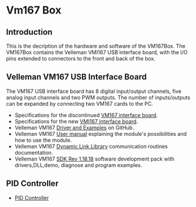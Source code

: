 # Vm167 Box

## Introduction
This is the decription of the hardware and software of the VM167Box. The VM167Box contains the Velleman VMI167 USB interface board, with the I/O pins extended to connectors to the front and back of the box.

## Velleman VM167 USB Interface Board
The VM167 USB interface board has 8 digital input/output channels, five analog input channels and two PWM outputs. The number of inputs/outputs can be expanded by connecting two VM167 cards to the PC.

- Specifications for the discontinued [VM167 interface board](https://www.velleman.eu/products/view/?id=384006&lang=en).
- Specifications for the new [VMI167 interface board](https://www.velleman.eu/products/view/?id=461758).
- Velleman VM167 [Driver and Examples](https://github.com/Velleman/VM167_MINI_USB_INTERFACE_BOARD) on GitHub.
- Velleman VM167 [User manual](https://cdn.velleman.eu/downloads/0/modules/usermanual_vm167.pdf) explaining the module's possibilities and how to use the module.
- Velleman VM167 [Dynamic Link Library](https://cdn.velleman.eu/downloads/0/infosheets/vm167_dll_manual.pdf) communication routines documentation.
- Velleman VM167 [SDK Rev 1.18.18](https://cdn.velleman.eu/downloads/files/downloads/vm167_sdk_rev1818.exe) software development pack with drivers,DLL,demo, diagnose and program examples.


## PID Controller
- [PID Controller](https://en.wikipedia.org/wiki/Proportional%E2%80%93integral%E2%80%93derivative_controller)